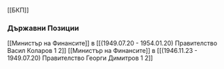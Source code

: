 [[БКП]]

### Държавни Позиции
[[Министър на Финансите]] в [[(1949.07.20 - 1954.01.20) Правителство Васил Коларов 1 2]]
[[Министър на Финансите]] в [[(1946.11.23 - 1949.07.20) Правителство Георги Димитров 1 2]]